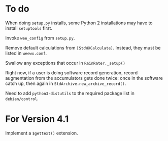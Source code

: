# To do

When doing `setup.py` installs, some Python 2 installations may have to install `setuptools`
first.

Invoke `wee_config` from `setup.py`.

Remove default calculations from `[StdWXCalculate]`. Instead, they must be
listed in `weewx.conf`. 

Swallow any exceptions that occur in `RainRater._setup()`

Right now, if a user is doing software record generation, record augmentation 
from the accumulators gets done twice: once in the software catch up,
then again in `StdArchive.new_archive_record()`.

Need to add `python3-distutils` to the required package list in `debian/control`.

# For Version 4.1
Implement a `$gettext()` extension.